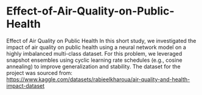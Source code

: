 # Effect-of-Air-Quality-on-Public-Health
Effect of Air Quality on Public Health
In this short study, we investigated the impact of air quality on public health using a neural network model on a highly imbalanced multi-class dataset. For this problem, we leveraged snapshot ensembles using cyclic learning rate schedules (e.g., cosine annealing) to improve generalization and stability. The dataset for the project was sourced from: https://www.kaggle.com/datasets/rabieelkharoua/air-quality-and-health-impact-dataset
